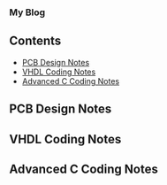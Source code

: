 ### My Blog

## Contents
* [PCB Design Notes](#pcb-design-notes)
* [VHDL Coding Notes](#vhdl-coding-notes)
* [Advanced C Coding Notes](#advanced-c-coding-notes)
  
## PCB Design Notes


## VHDL Coding Notes


## Advanced C Coding Notes
